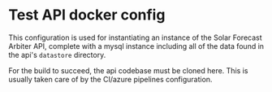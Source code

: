# Test API docker config
This configuration is used for instantiating an instance of the Solar Forecast
Arbiter API, complete with a mysql instance including all of the data found in
the api's `datastore` directory.

For the build to succeed, the api codebase must be cloned here. This is usually
taken care of by the CI/azure pipelines configuration.
